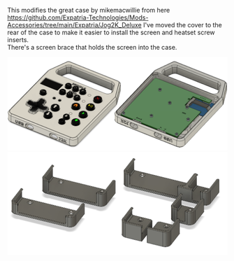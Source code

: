This modifies the great case by mikemacwillie from here https://github.com/Expatria-Technologies/Mods-Accessories/tree/main/Expatria/Jog2K_Deluxe
I've moved the cover to the rear of the case to make it easier to install the screen and heatset screw inserts.  
There's a screen brace that holds the screen into the case.

<img src=jog2kcase.png>
<img src=jog2kmount.png>